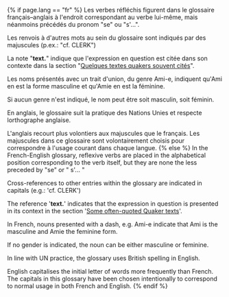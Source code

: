 {% if page.lang == "fr" %}
Les verbes réfléchis figurent dans le glossaire français&ndash;anglais à l'endroit correspondant au verbe lui-même, mais néanmoins précédés du pronom "se" ou "s'...".

Les renvois à d'autres mots au sein du glossaire sont indiqués par des majuscules (p.ex.: "cf. CLERK")

La note "**text.**" indique que l'expression en question est citée dans son contexte dans la section "[Quelques textes quakers souvent cités](texts)".

Les noms présentés avec un trait d'union, du genre Ami-e, indiquent qu'Ami en est la forme masculine et qu'Amie en est la féminine.

Si aucun genre n'est indiqué, le nom peut être soit masculin, soit féminin.

En anglais, le glossaire suit la pratique des Nations Unies et respecte lorthographe anglaise.

L'anglais recourt plus volontiers aux majuscules que le français. Les majuscules dans ce glossaire sont volontairement choisis pour correspondre à l'usage courant dans chaque langue.
{% else %}
In the French-English glossary, reflexive verbs are placed in the alphabetical position corresponding to the verb itself, but they are none the less preceded by "se" or " s'... "

Cross-references to other entries within the glossary are indicated in capitals (e.g.: 'cf. CLERK')

The reference '**text.**' indicates that the expression in question is presented in its context in the section '[Some often-quoted Quaker texts](texts)'.

In French, nouns presented with a dash, e.g. Ami-e indicate that Ami is the masculine and Amie the feminine form.

If no gender is indicated, the noun can 
be either masculine or feminine.

In line with UN practice, the glossary uses British spelling in English.

English capitalises the initial letter of words more frequently than French. The capitals in this glossary have been chosen intentionally to correspond to normal usage in both French and English.
{% endif %}
